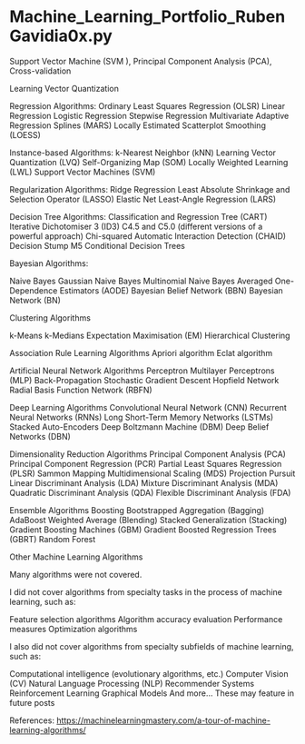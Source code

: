 # Machine_Learning_Portfolio_RubenGavidia0x.py
Support Vector Machine (SVM ), Principal Component Analysis (PCA), Cross-validation

Learning Vector Quantization

Regression Algorithms:
  Ordinary Least Squares Regression (OLSR)
  Linear Regression
  Logistic Regression
  Stepwise Regression
  Multivariate Adaptive Regression Splines (MARS)
  Locally Estimated Scatterplot Smoothing (LOESS)

Instance-based Algorithms:
  k-Nearest Neighbor (kNN)
  Learning Vector Quantization (LVQ)
  Self-Organizing Map (SOM)
  Locally Weighted Learning (LWL)
  Support Vector Machines (SVM)
  
Regularization Algorithms:
  Ridge Regression
  Least Absolute Shrinkage and Selection Operator (LASSO)
  Elastic Net
  Least-Angle Regression (LARS)

Decision Tree Algorithms:
  Classification and Regression Tree (CART)
  Iterative Dichotomiser 3 (ID3)
  C4.5 and C5.0 (different versions of a powerful approach)
  Chi-squared Automatic Interaction Detection (CHAID)
  Decision Stump
  M5
  Conditional Decision Trees
  
Bayesian Algorithms:
 
  Naive Bayes
  Gaussian Naive Bayes
  Multinomial Naive Bayes
  Averaged One-Dependence Estimators (AODE)
  Bayesian Belief Network (BBN)
  Bayesian Network (BN)

Clustering Algorithms

  k-Means
  k-Medians
  Expectation Maximisation (EM)
  Hierarchical Clustering

Association Rule Learning Algorithms
  Apriori algorithm
  Eclat algorithm

Artificial Neural Network Algorithms
  Perceptron
  Multilayer Perceptrons (MLP)
  Back-Propagation
  Stochastic Gradient Descent
  Hopfield Network
  Radial Basis Function Network (RBFN)

Deep Learning Algorithms
  Convolutional Neural Network (CNN)
  Recurrent Neural Networks (RNNs)
  Long Short-Term Memory Networks (LSTMs)
  Stacked Auto-Encoders
  Deep Boltzmann Machine (DBM)
  Deep Belief Networks (DBN)

Dimensionality Reduction Algorithms
  Principal Component Analysis (PCA)
  Principal Component Regression (PCR)
  Partial Least Squares Regression (PLSR)
  Sammon Mapping
  Multidimensional Scaling (MDS)
  Projection Pursuit
  Linear Discriminant Analysis (LDA)
  Mixture Discriminant Analysis (MDA)
  Quadratic Discriminant Analysis (QDA)
  Flexible Discriminant Analysis (FDA)

Ensemble Algorithms
  Boosting
  Bootstrapped Aggregation (Bagging)
  AdaBoost
  Weighted Average (Blending)
  Stacked Generalization (Stacking)
  Gradient Boosting Machines (GBM)
  Gradient Boosted Regression Trees (GBRT)
  Random Forest

Other Machine Learning Algorithms

Many algorithms were not covered.

I did not cover algorithms from specialty tasks in the process of machine learning, such as:

Feature selection algorithms
Algorithm accuracy evaluation
Performance measures
Optimization algorithms

I also did not cover algorithms from specialty subfields of machine learning, such as:

Computational intelligence (evolutionary algorithms, etc.)
Computer Vision (CV)
Natural Language Processing (NLP)
Recommender Systems
Reinforcement Learning
Graphical Models
And more…
These may feature in future posts

References:
https://machinelearningmastery.com/a-tour-of-machine-learning-algorithms/

